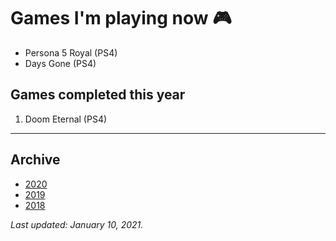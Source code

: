 # Games I'm playing now 🎮

- Persona 5 Royal (PS4)
- Days Gone (PS4)

## Games completed this year

1. Doom Eternal (PS4)

---

## Archive

- [2020](/plays/2020)
- [2019](/plays/2019)
- [2018](/plays/2018)

*Last updated: January 10, 2021.*
